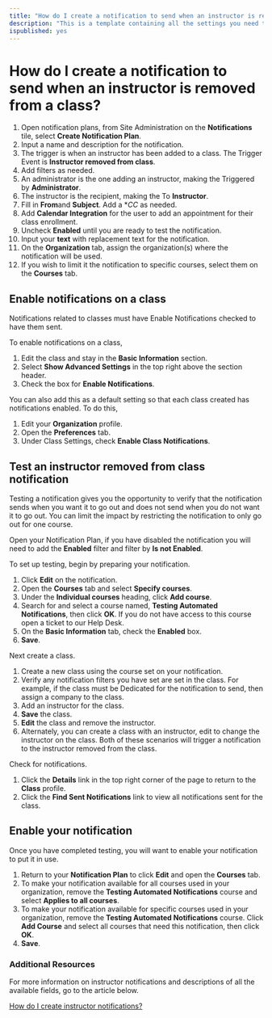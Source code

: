 ```yaml
---
title: "How do I create a notification to send when an instructor is removed from a class?"
description: "This is a template containing all the settings you need to create an automated notification to be sent to instructors when they are removed from teaching a class."
ispublished: yes
---
```


# How do I create a notification to send when an instructor is removed from a class?

1. Open notification plans, from Site Administration on the **Notifications** tile, select **Create Notification Plan**.
1. Input a name and description for the notification.
1. The trigger is when an instructor has been added to a class. The Trigger Event is **Instructor removed from class**.
1. Add filters as needed. 
1. An administrator is the one adding an instructor, making the Triggered by **Administrator**. 
1. The instructor is the recipient, making the To **Instructor**. 
1. Fill in **From**and **Subject**. Add a **CC* as needed. 
1. Add **Calendar Integration** for the user to add an appointment for their class enrollment.
1. Uncheck **Enabled** until you are ready to test the notification.
1. Input your **text** with replacement text for the notification.
1. On the **Organization** tab, assign the organization(s) where the notification will be used.
1. If you wish to limit it the notification to specific courses, select them on the **Courses** tab.

## Enable notifications on a class
Notifications related to classes must have Enable Notifications checked to have them sent. 

To enable notifications on a class,
1. Edit the class and stay in the **Basic Information** section.
1. Select **Show Advanced Settings** in the top right above the section header.
1. Check the box for **Enable Notifications**. 

You can also add this as a default setting so that each class created has notifications enabled. To do this, 
1. Edit your **Organization** profile. 
1. Open the **Preferences** tab. 
1. Under Class Settings, check **Enable Class Notifications**.

## Test an instructor removed from class notification

Testing a notification gives you the opportunity to verify that the notification sends when you want it to go out and does not send when you do not want it to go out. You can limit the impact by restricting the notification to only go out for one course.

Open your Notification Plan, if you have disabled the notification you will need to add the **Enabled** filter and filter by **Is not Enabled**.

To set up testing, begin by preparing your notification.
1. Click **Edit** on the notification.
1. Open the **Courses** tab and select **Specify courses**.
1. Under the **Individual courses** heading, click **Add course**.
1. Search for and select a course named, **Testing Automated Notifications**, then click **OK**. If you do not have access to this course open a ticket to our Help Desk.
1. On the **Basic Information** tab, check the **Enabled** box. 
1. **Save**.

Next create a class.
1. Create a new class using the course set on your notification. 
1. Verify any notification filters you have set are set in the class. For example, if the class must be Dedicated for the notification to send, then assign a company to the class.
1. Add an instructor for the class.
1. **Save** the class.
1. **Edit** the class and remove the instructor. 
1. Alternately, you can create a class with an instructor, edit to change the instructor on the class. Both of these scenarios will trigger a notification to the instructor removed from the class.

Check for notifications.
1. Click the **Details** link in the top right corner of the page to return to the **Class** profile.
1. Click the **Find Sent Notifications** link to view all notifications sent for the class.

## Enable your notification

Once you have completed testing, you will want to enable your notification to put it in use.
1. Return to your **Notification Plan** to click **Edit** and open the **Courses** tab. 
1. To make your notification available for all courses used in your organization, remove the **Testing Automated Notifications** course and select **Applies to all courses**.
1. To make your notification available for specific courses used in your organization, remove the **Testing Automated Notifications** course. Click **Add Course** and select all courses that need this notification, then click **OK**.
1. **Save**.

### Additional Resources

For more information on instructor notifications and descriptions of all the available fields, go to the article below.

[How do I create instructor notifications?](/tms/tms-administrators/notifications/instructor-notifications.md)
